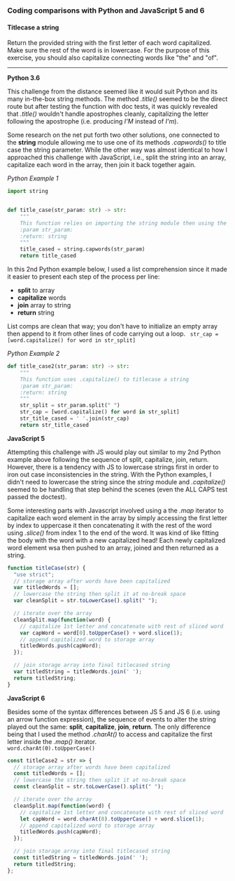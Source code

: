 ### Coding comparisons with Python and JavaScript 5 and 6

#### Titlecase a string

Return the provided string with the first letter of each word capitalized. Make sure the rest of the word is in lowercase.  For the purpose of this exercise, you should also capitalize connecting words like "the" and "of".
<hr>

**Python 3.6**

This challenge from the distance seemed like it would suit Python and its many in-the-box string methods.  The method _.title()_ seemed to be the direct route but after testing the function with doc tests, it was quickly revealed that _.title()_ wouldn't handle apostrophes cleanly, capitalizing the letter following the apostrophe (i.e. producing _I'M_ instead of _I'm_).

Some research on the net put forth two other solutions, one connected to the __string__ module allowing me to use one of its methods _.capwords()_ to title case the string parameter.  While the other way was almost identical to how I approached this challenge with JavaScript, i.e., split the string into an array, capitalize each word in the array, then join it back together again.

_Python Example 1_
```python
import string


def title_case(str_param: str) -> str:
    """
    This function relies on importing the string module then using the .capwords method to titlecase a string
    :param str_param:
    :return: string
    """
    title_cased = string.capwords(str_param)
    return title_cased
```

In this 2nd Python example below, I used a list comprehension since it made it easier to present each step of the process per line: 
- **split** to array
- **capitalize** words
- **join** array to string
- **return** string

List comps are clean that way; you don't have to initialize an empty array then append to it from other lines of code carrying out a loop.
``` str_cap = [word.capitalize() for word in str_split]```

_Python Example 2_
```python
def title_case2(str_param: str) -> str:
    """
    This function uses .capitalize() to titlecase a string
    :param str_param:
    :return: string
    """
    str_split = str_param.split(" ")
    str_cap = [word.capitalize() for word in str_split]
    str_title_cased = ' '.join(str_cap)
    return str_title_cased
```


**JavaScript 5**

Attempting this challenge with JS would play out similar to my 2nd Python example above following the sequence of split, capitalize, join, return. However, there is a tendency with JS to lowercase strings first in order to iron out case inconsistencies in the string.  With the Python examples, I didn't need to lowercase the string since the _string_ module and _.capitalize()_ seemed to be handling that step behind the scenes (even the ALL CAPS test passed the doctest).

Some interesting parts with Javascript involved using a the _.map_ iterator to capitalize each word element in the array by simply accessing the first letter by index to uppercase it then concatenating it with the rest of the word using _.slice()_ from index 1 to the end of the word.  It was kind of like fitting the body with the word with a new capitalized head!  Each newly capitalized word element wsa then pushed to an array, joined and then returned as a string.

```javascript
function titleCase(str) {
  "use strict";
  // storage array after words have been capitalized
  var titledWords = [];
  // lowercase the string then split it at no-break space
  var cleanSplit = str.toLowerCase().split(" ");

  // iterate over the array
  cleanSplit.map(function(word) {
    // capitalize 1st letter and concatenate with rest of sliced word
    var capWord = word[0].toUpperCase() + word.slice(1);
    // append capitalized word to storage array
    titledWords.push(capWord);
  });

  // join storage array into final titlecased string
  var titledString = titledWords.join(' ');
  return titledString;
}
```

**JavaScript 6**

Besides some of the syntax differences between JS 5 and JS 6 (i.e. using an arrow function expression), the sequence of events to alter the string played out the same: **split**, **capitalize**, **join**, **return**. The only difference being that I used the method _.charAt()_ to access and capitalize the first letter inside the _.map()_ iterator.  
```word.charAt(0).toUpperCase()```

```javascript
const titleCase2 = str => {
  // storage array after words have been capitalized
  const titledWords = [];
  // lowercase the string then split it at no-break space
  const cleanSplit = str.toLowerCase().split(" ");

  // iterate over the array
  cleanSplit.map(function(word) {
    // capitalize 1st letter and concatenate with rest of sliced word
    let capWord = word.charAt(0).toUpperCase() + word.slice(1);
    // append capitalized word to storage array
    titledWords.push(capWord);
  });

  // join storage array into final titlecased string
  const titledString = titledWords.join(' ');
  return titledString;
};
```